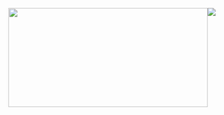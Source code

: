 <p style="display: flex">
  <img src="https://github-readme-stats.vercel.app/api?username=imamrdn&show_icons=true&theme=dark" width="400" height="200"/>
  <img src="https://github-readme-stats.vercel.app/api/top-langs/?username=imamrdn&layout=compact&theme=dark" />
</p>
